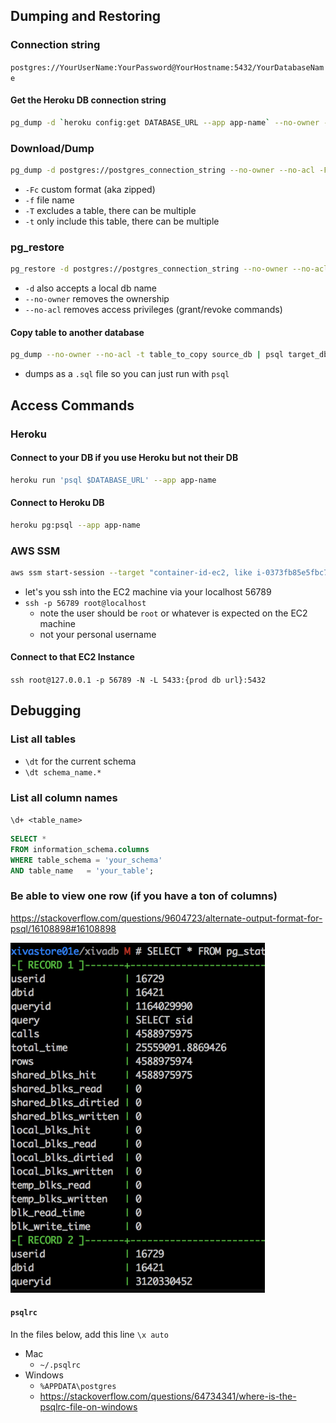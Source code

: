 ## Dumping and Restoring

### Connection string
`postgres://YourUserName:YourPassword@YourHostname:5432/YourDatabaseName`

#### Get the Heroku DB connection string

```bash
pg_dump -d `heroku config:get DATABASE_URL --app app-name` --no-owner --no-acl -Fc -f dump_name.dump
```

### Download/Dump

```bash
pg_dump -d postgres://postgres_connection_string --no-owner --no-acl -Fc -f dump_name.dump
```

* `-Fc` custom format (aka zipped)
* `-f` file name
* `-T` excludes a table, there can be multiple
* `-t` only include this table, there can be multiple

### pg_restore
```bash
pg_restore -d postgres://postgres_connection_string --no-owner --no-acl dump_name.dump
```

* `-d` also accepts a local db name
* `--no-owner` removes the ownership
* `--no-acl` removes access privileges (grant/revoke commands)


#### Copy table to another database
```bash
pg_dump --no-owner --no-acl -t table_to_copy source_db | psql target_db
```
* dumps as a `.sql` file so you can just run with `psql`

## Access Commands

### Heroku 
#### Connect to your DB if you use Heroku but not their DB

```bash
heroku run 'psql $DATABASE_URL' --app app-name
```

#### Connect to Heroku DB

```bash
heroku pg:psql --app app-name
```

### AWS SSM

```bash
aws ssm start-session --target "container-id-ec2, like i-0373fb85e5fbc7d8e" --document-name AWS-StartPortForwardingSession --parameters '{"portNumber":["22"],"localPortNumber":["56789"]}'
```
* let's you ssh into the EC2 machine via your localhost 56789
* `ssh -p 56789 root@localhost`
    * note the user should be `root` or whatever is expected on the EC2 machine
    * not your personal username
#### Connect to that EC2 Instance


`ssh root@127.0.0.1 -p 56789 -N -L 5433:{prod db url}:5432`


## Debugging

### List all tables

* `\dt` for the current schema
* `\dt schema_name.*`

### List all column names
`\d+ <table_name>`

```sql
SELECT *
FROM information_schema.columns
WHERE table_schema = 'your_schema'
AND table_name   = 'your_table';
```

### Be able to view one row (if you have a ton of columns)

https://stackoverflow.com/questions/9604723/alternate-output-format-for-psql/16108898#16108898

![a580e45029c87021a93cc86cc9eba2bc.png](a580e45029c87021a93cc86cc9eba2bc.png)


#### `psqlrc`
In the files below, add this line
`\x auto`

* Mac
    * `~/.psqlrc`
* Windows
    * `%APPDATA\postgres`
    * https://stackoverflow.com/questions/64734341/where-is-the-psqlrc-file-on-windows





